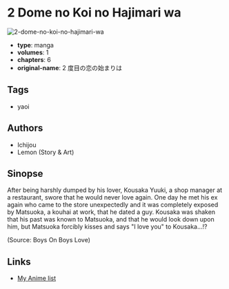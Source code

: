 # 2 Dome no Koi no Hajimari wa

![2-dome-no-koi-no-hajimari-wa](https://cdn.myanimelist.net/images/manga/2/33853.jpg)

-   **type**: manga
-   **volumes**: 1
-   **chapters**: 6
-   **original-name**: 2 度目の恋の始まりは

## Tags

-   yaoi

## Authors

-   Ichijou
-   Lemon (Story & Art)

## Sinopse

After being harshly dumped by his lover, Kousaka Yuuki, a shop manager at a restaurant, swore that he would never love again. One day he met his ex again who came to the store unexpectedly and it was completely exposed by Matsuoka, a kouhai at work, that he dated a guy. Kousaka was shaken that his past was known to Matsuoka, and that he would look down upon him, but Matsuoka forcibly kisses and says "I love you" to Kousaka...!?

(Source: Boys On Boys Love)

## Links

-   [My Anime list](https://myanimelist.net/manga/21090/2_Dome_no_Koi_no_Hajimari_wa)
